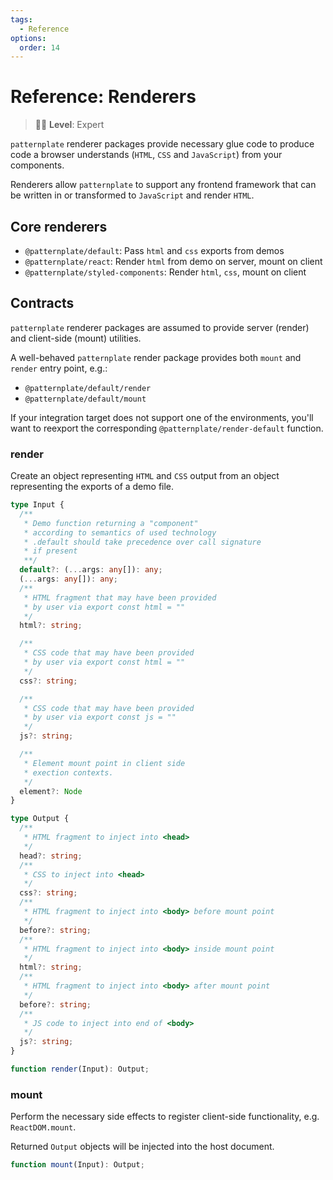 ```yaml
---
tags:
  - Reference
options:
  order: 14
---
```


# Reference: Renderers

> :woman_student: **Level**: Expert

`patternplate` renderer packages provide necessary glue 
code to produce code a browser understands (`HTML`, `CSS` and `JavaScript`)
from your components. 

Renderers allow `patternplate` to support any frontend framework that
can be written in or transformed to `JavaScript` and render `HTML`.

## Core renderers

* `@patternplate/default`: Pass `html` and `css` exports from demos
* `@patternplate/react`: Render `html` from demo on server, mount on client
* `@patternplate/styled-components`: Render `html`, `css`, mount on client

## Contracts

`patternplate` renderer packages are assumed to provide server (render) and client-side (mount)
utilities. 

A well-behaved `patternplate` render package provides both `mount` and `render` entry point, e.g.:

* `@patternplate/default/render`
* `@patternplate/default/mount`

If your integration target does not support one of the environments, you'll want to reexport
the corresponding `@patternplate/render-default` function.

### render

Create an object representing `HTML` and `CSS` output from an
object representing the exports of a demo file.

```ts
type Input {
  /**
   * Demo function returning a "component"
   * according to semantics of used technology
   * .default should take precedence over call signature
   * if present 
   **/
  default?: (...args: any[]): any;
  (...args: any[]): any;
  /** 
   * HTML fragment that may have been provided 
   * by user via export const html = "" 
   */
  html?: string;

  /** 
   * CSS code that may have been provided 
   * by user via export const html = "" 
   */
  css?: string;

  /**
   * CSS code that may have been provided 
   * by user via export const js = "" 
   */
  js?: string;

  /**
   * Element mount point in client side
   * exection contexts.
   */
  element?: Node
}

type Output {
  /**
   * HTML fragment to inject into <head>
   */
  head?: string;
  /**
   * CSS to inject into <head>
   */
  css?: string;
  /**
   * HTML fragment to inject into <body> before mount point
   */
  before?: string;
  /**
   * HTML fragment to inject into <body> inside mount point
   */
  html?: string;
  /**
   * HTML fragment to inject into <body> after mount point
   */
  before?: string;
  /**
   * JS code to inject into end of <body>
   */
  js?: string;
}

function render(Input): Output;
```

### mount

Perform the necessary side effects to register 
client-side functionality, e.g. `ReactDOM.mount`.

Returned `Output` objects will be injected into 
the host document.

```ts
function mount(Input): Output;
```
